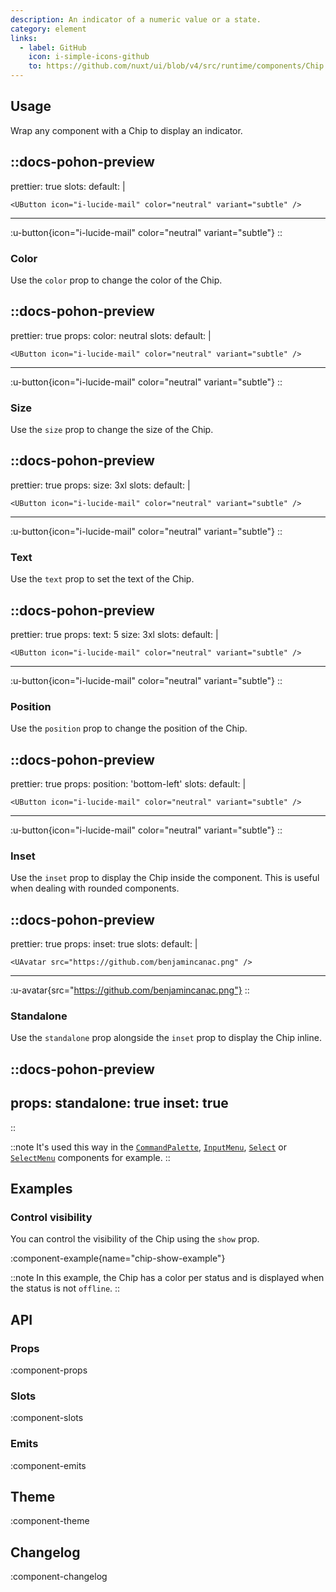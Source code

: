 ```yaml
---
description: An indicator of a numeric value or a state.
category: element
links:
  - label: GitHub
    icon: i-simple-icons-github
    to: https://github.com/nuxt/ui/blob/v4/src/runtime/components/Chip.vue
---
```


## Usage

Wrap any component with a Chip to display an indicator.

::docs-pohon-preview
---
prettier: true
slots:
  default: |

    <UButton icon="i-lucide-mail" color="neutral" variant="subtle" />
---
:u-button{icon="i-lucide-mail" color="neutral" variant="subtle"}
::

### Color

Use the `color` prop to change the color of the Chip.

::docs-pohon-preview
---
prettier: true
props:
  color: neutral
slots:
  default: |

    <UButton icon="i-lucide-mail" color="neutral" variant="subtle" />
---
:u-button{icon="i-lucide-mail" color="neutral" variant="subtle"}
::

### Size

Use the `size` prop to change the size of the Chip.

::docs-pohon-preview
---
prettier: true
props:
  size: 3xl
slots:
  default: |

    <UButton icon="i-lucide-mail" color="neutral" variant="subtle" />
---
:u-button{icon="i-lucide-mail" color="neutral" variant="subtle"}
::

### Text

Use the `text` prop to set the text of the Chip.

::docs-pohon-preview
---
prettier: true
props:
  text: 5
  size: 3xl
slots:
  default: |

    <UButton icon="i-lucide-mail" color="neutral" variant="subtle" />
---
:u-button{icon="i-lucide-mail" color="neutral" variant="subtle"}
::

### Position

Use the `position` prop to change the position of the Chip.

::docs-pohon-preview
---
prettier: true
props:
  position: 'bottom-left'
slots:
  default: |

    <UButton icon="i-lucide-mail" color="neutral" variant="subtle" />
---
:u-button{icon="i-lucide-mail" color="neutral" variant="subtle"}
::

### Inset

Use the `inset` prop to display the Chip inside the component. This is useful when dealing with rounded components.

::docs-pohon-preview
---
prettier: true
props:
  inset: true
slots:
  default: |

    <UAvatar src="https://github.com/benjamincanac.png" />
---
:u-avatar{src="https://github.com/benjamincanac.png"}
::

### Standalone

Use the `standalone` prop alongside the `inset` prop to display the Chip inline.

::docs-pohon-preview
---
props:
  standalone: true
  inset: true
---
::

::note
It's used this way in the [`CommandPalette`](/docs/components/command-palette), [`InputMenu`](/docs/components/input-menu), [`Select`](/docs/components/select) or [`SelectMenu`](/docs/components/select-menu) components for example.
::

## Examples

### Control visibility

You can control the visibility of the Chip using the `show` prop.

:component-example{name="chip-show-example"}

::note
In this example, the Chip has a color per status and is displayed when the status is not `offline`.
::

## API

### Props

:component-props

### Slots

:component-slots

### Emits

:component-emits

## Theme

:component-theme

## Changelog

:component-changelog
